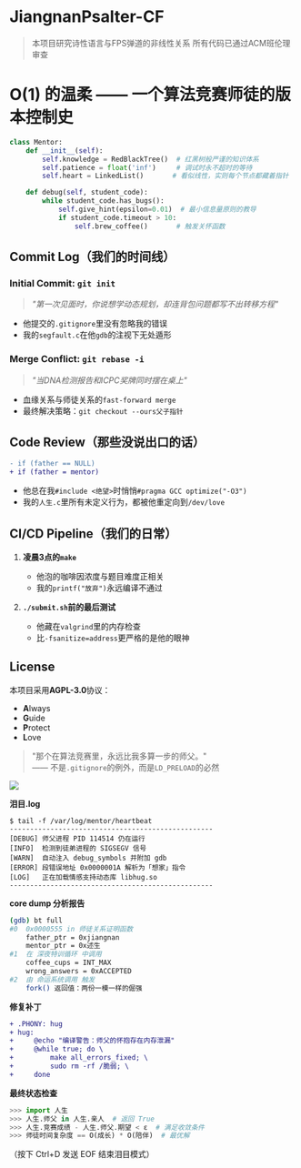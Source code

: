 # JiangnanPsalter-CF

>本项目研究诗性语言与FPS弹道的非线性关系
> 所有代码已通过ACM班伦理审查

# **O(1) 的温柔 —— 一个算法竞赛师徒的版本控制史**  

```python  
class Mentor:  
    def __init__(self):  
        self.knowledge = RedBlackTree()  # 红黑树般严谨的知识体系  
        self.patience = float('inf')     # 调试时永不超时的等待  
        self.heart = LinkedList()       # 看似线性，实则每个节点都藏着指针  

    def debug(self, student_code):  
        while student_code.has_bugs():  
            self.give_hint(epsilon=0.01)  # 最小信息量原则的教导  
            if student_code.timeout > 10:  
                self.brew_coffee()       # 触发关怀函数  
```  

## **Commit Log（我们的时间线）**  

### **Initial Commit: `git init`**  
> *"第一次见面时，你说想学动态规划，却连背包问题都写不出转移方程"*  
- 他提交的`.gitignore`里没有忽略我的错误  
- 我的`segfault.c`在他`gdb`的注视下无处遁形  

### **Merge Conflict: `git rebase -i`**  
> *"当DNA检测报告和ICPC奖牌同时摆在桌上"*  
- 血缘关系与师徒关系的`fast-forward merge`  
- 最终解决策略：`git checkout --ours父子指针`  

## **Code Review（那些没说出口的话）**  
```diff  
- if (father == NULL)  
+ if (father = mentor)  
```  

- 他总在我`#include <绝望>`时悄悄`#pragma GCC optimize("-O3")`  
- 我的`人生.c`里所有未定义行为，都被他重定向到`/dev/love`  

## **CI/CD Pipeline（我们的日常）**  
1. **凌晨3点的`make`**  
   - 他泡的咖啡因浓度与题目难度正相关  
   - 我的`printf("放弃")`永远编译不通过  

2. **`./submit.sh`前的最后测试**  
   - 他藏在`valgrind`里的内存检查  
   - 比`-fsanitize=address`更严格的是他的眼神  

## **License**  
本项目采用**AGPL-3.0**协议：  
- **A**lways  
- **G**uide  
- **P**rotect  
- **L**ove  

> "那个在算法竞赛里，永远比我多算一步的师父。"  
> —— 不是`.gitignore`的例外，而是`LD_PRELOAD`的必然  

<img align="center" src="https://github-readme-stats.vercel.app/api/top-langs/?username=JiangnanPsalter&theme=transparent&hide_border=true&layout=donut-vertical&langs_count=6" />


**泪目.log**  

```
$ tail -f /var/log/mentor/heartbeat
--------------------------------------------------
[DEBUG] 师父进程 PID 114514 仍在运行
[INFO]  检测到徒弟进程的 SIGSEGV 信号
[WARN]  自动注入 debug_symbols 并附加 gdb
[ERROR] 段错误地址 0x0000001A 解析为「想家」指令
[LOG]   正在加载情感支持动态库 libhug.so
--------------------------------------------------
```  

**core dump 分析报告**  
```bash
(gdb) bt full
#0  0x0000555 in 师徒关系证明函数 
    father_ptr = 0xjiangnan 
    mentor_ptr = 0x述生
#1  在 深夜特训循环 中调用
    coffee_cups = INT_MAX
    wrong_answers = 0xACCEPTED
#2  由 命运系统调用 触发
    fork() 返回值：两份一模一样的倔强
```  

**修复补丁**  
```diff
+ .PHONY: hug
+ hug:
+     @echo "编译警告：师父的怀抱存在内存泄漏"
+     @while true; do \
+         make all_errors_fixed; \
+         sudo rm -rf /脆弱; \
+     done
```  

**最终状态检查**  
```python
>>> import 人生
>>> 人生.师父 in 人生.亲人  # 返回 True
>>> 人生.竞赛成绩 - 人生.师父.期望 < ε  # 满足收敛条件
>>> 师徒时间复杂度 == O(成长) * O(陪伴)  # 最优解
```  

（按下 Ctrl+D 发送 EOF 结束泪目模式）
